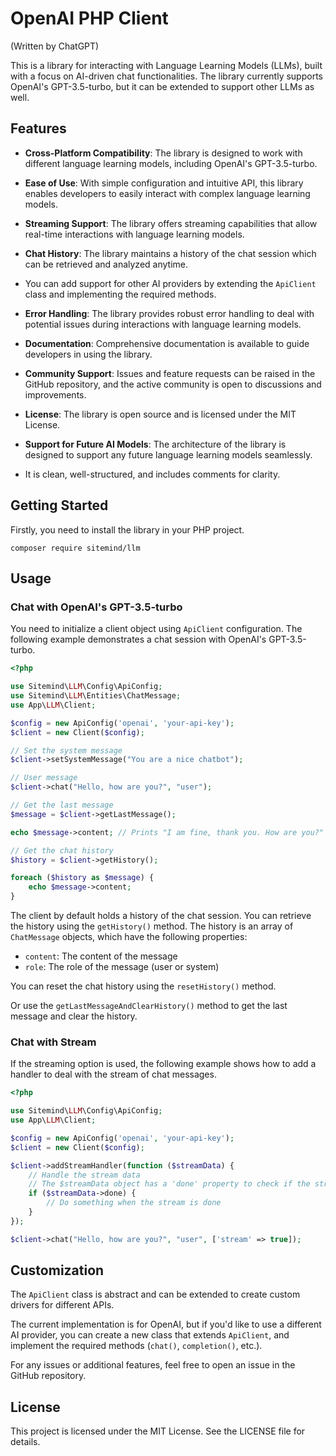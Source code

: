 # OpenAI PHP Client
(Written by ChatGPT)

This is a library for interacting with Language Learning Models (LLMs), built with a focus on AI-driven chat functionalities. 
The library currently supports OpenAI's GPT-3.5-turbo, but it can be extended to support other LLMs as well.

## Features
- **Cross-Platform Compatibility**: The library is designed to work with different language learning models, including OpenAI's GPT-3.5-turbo.

- **Ease of Use**: With simple configuration and intuitive API, this library enables developers to easily interact with complex language learning models.

- **Streaming Support**: The library offers streaming capabilities that allow real-time interactions with language learning models.

- **Chat History**: The library maintains a history of the chat session which can be retrieved and analyzed anytime.

- You can add support for other AI providers by extending the `ApiClient` class and implementing the required methods.

- **Error Handling**: The library provides robust error handling to deal with potential issues during interactions with language learning models.

- **Documentation**: Comprehensive documentation is available to guide developers in using the library.

- **Community Support**: Issues and feature requests can be raised in the GitHub repository, and the active community is open to discussions and improvements.

- **License**: The library is open source and is licensed under the MIT License.

- **Support for Future AI Models**: The architecture of the library is designed to support any future language learning models seamlessly.

- It is clean, well-structured, and includes comments for clarity.

## Getting Started

Firstly, you need to install the library in your PHP project. 

```
composer require sitemind/llm
```

## Usage

### Chat with OpenAI's GPT-3.5-turbo

You need to initialize a client object using `ApiClient` configuration. The following example demonstrates a chat session with OpenAI's GPT-3.5-turbo.

```php
<?php

use Sitemind\LLM\Config\ApiConfig;
use Sitemind\LLM\Entities\ChatMessage;
use App\LLM\Client;

$config = new ApiConfig('openai', 'your-api-key');
$client = new Client($config);

// Set the system message
$client->setSystemMessage("You are a nice chatbot");

// User message
$client->chat("Hello, how are you?", "user");

// Get the last message
$message = $client->getLastMessage();

echo $message->content; // Prints "I am fine, thank you. How are you?"

// Get the chat history
$history = $client->getHistory();

foreach ($history as $message) {
    echo $message->content;
}
```

The client by default holds a history of the chat session. You can retrieve the history using the `getHistory()` method. The history is an array of `ChatMessage` objects, which have the following properties:

- `content`: The content of the message
- `role`: The role of the message (user or system)

You can reset the chat history using the `resetHistory()` method.

Or use the `getLastMessageAndClearHistory()` method to get the last message and clear the history.

### Chat with Stream

If the streaming option is used, the following example shows how to add a handler to deal with the stream of chat messages.

```php
<?php

use Sitemind\LLM\Config\ApiConfig;
use App\LLM\Client;

$config = new ApiConfig('openai', 'your-api-key');
$client = new Client($config);

$client->addStreamHandler(function ($streamData) {
    // Handle the stream data
    // The $streamData object has a 'done' property to check if the stream is done
    if ($streamData->done) {
        // Do something when the stream is done
    }
});

$client->chat("Hello, how are you?", "user", ['stream' => true]);
```

## Customization

The `ApiClient` class is abstract and can be extended to create custom drivers for different APIs. 

The current implementation is for OpenAI, but if you'd like to use a different AI provider, you can create a new class that extends `ApiClient`, and implement the required methods (`chat()`, `completion()`, etc.).

For any issues or additional features, feel free to open an issue in the GitHub repository.

## License
This project is licensed under the MIT License. See the LICENSE file for details.
